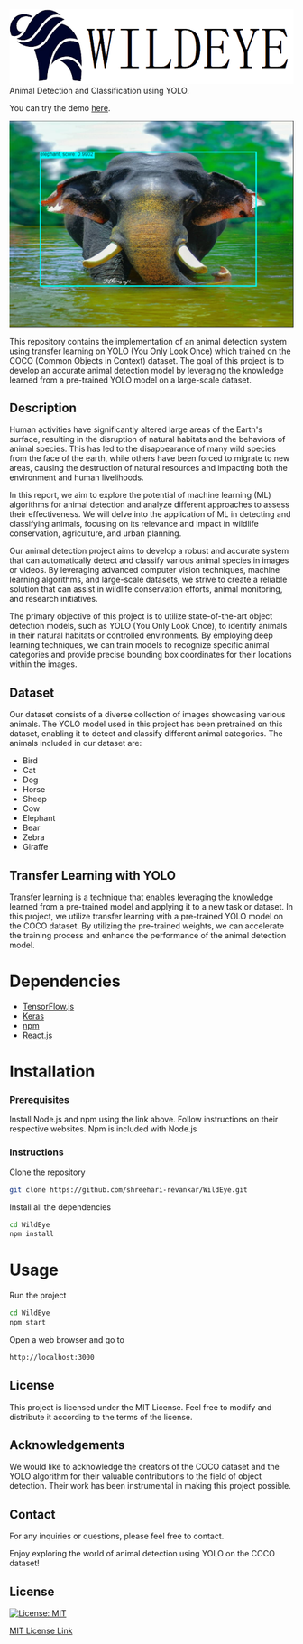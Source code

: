 ![alt text](/INFO/Logo.png)
Animal Detection and Classification using YOLO.

You can try the demo [here](https://shreehari-revankar.github.io/WildEye/).

![Demo](/INFO/demoImg.png)

This repository contains the implementation of an animal detection system using transfer learning on YOLO (You Only Look Once) which trained on the COCO (Common Objects in Context) dataset. The goal of this project is to develop an accurate animal detection model by leveraging the knowledge learned from a pre-trained YOLO model on a large-scale dataset.

## Description

Human activities have significantly altered large areas of the Earth's surface, resulting in the disruption of natural habitats and the behaviors of animal species. This has led to the disappearance of many wild species from the face of the earth, while others have been forced to migrate to new areas, causing the destruction of natural resources and impacting both the environment and human livelihoods.

In this report, we aim to explore the potential of machine learning (ML) algorithms for animal detection and analyze different approaches to assess their effectiveness. We will delve into the application of ML in detecting and classifying animals, focusing on its relevance and impact in wildlife conservation, agriculture, and urban planning.

Our animal detection project aims to develop a robust and accurate system that can automatically detect and classify various animal species in images or videos. By leveraging advanced computer vision techniques, machine learning algorithms, and large-scale datasets, we strive to create a reliable solution that can assist in wildlife conservation efforts, animal monitoring, and research initiatives.

The primary objective of this project is to utilize state-of-the-art object detection models, such as YOLO (You Only Look Once), to identify animals in their natural habitats or controlled environments. By employing deep learning techniques, we can train models to recognize specific animal categories and provide precise bounding box coordinates for their locations within the images.

## Dataset

Our dataset consists of a diverse collection of images showcasing various animals. The YOLO model used in this project has been pretrained on this dataset, enabling it to detect and classify different animal categories. The animals included in our dataset are:
  * Bird
  * Cat
  * Dog
  * Horse
  * Sheep
  * Cow
  * Elephant
  * Bear
  * Zebra
  * Giraffe

## Transfer Learning with YOLO

Transfer learning is a technique that enables leveraging the knowledge learned from a pre-trained model and applying it to a new task or dataset. In this project, we utilize transfer learning with a pre-trained YOLO model on the COCO dataset. By utilizing the pre-trained weights, we can accelerate the training process and enhance the performance of the animal detection model.

# Dependencies

* [TensorFlow.js](https://www.tensorflow.org/js)
* [Keras](https://keras.io/)
* [npm](https://www.npmjs.com/)
* [React.js](https://reactjs.org/)

# Installation

### Prerequisites

Install Node.js and npm using the link above. Follow instructions on their respective websites. Npm is included with Node.js

### Instructions

Clone the repository
```bash
git clone https://github.com/shreehari-revankar/WildEye.git
```

Install all the dependencies
```bash
cd WildEye
npm install
```

# Usage

Run the project
```bash
cd WildEye
npm start
```

Open a web browser and go to
```bash
http://localhost:3000
```

## License

This project is licensed under the MIT License. Feel free to modify and distribute it according to the terms of the license.

## Acknowledgements

We would like to acknowledge the creators of the COCO dataset and the YOLO algorithm for their valuable contributions to the field of object detection. Their work has been instrumental in making this project possible.

## Contact

For any inquiries or questions, please feel free to contact.

Enjoy exploring the world of animal detection using YOLO on the COCO dataset!

## License

[![License: MIT](https://img.shields.io/badge/License-MIT-yellow.svg)](https://opensource.org/licenses/MIT)

[MIT License Link](https://github.com/shreehari-revankar/WildEye/blob/main/LICENSE)
